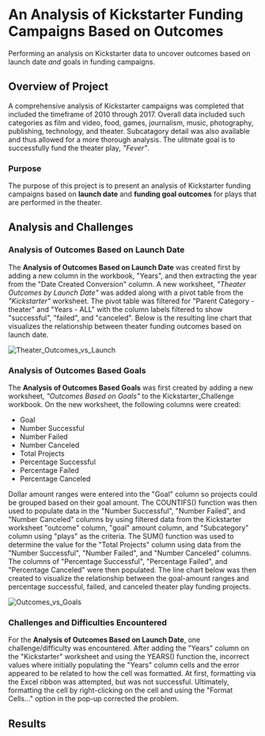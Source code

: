 # An Analysis of Kickstarter Funding Campaigns Based on Outcomes
Performing an analysis on Kickstarter data to uncover outcomes based on launch date *and* goals in funding campaigns.

## Overview of Project

A comprehensive analysis of Kickstarter campaigns was completed that included the timeframe of 2010 through 2017.  Overall data included such categories as film and video, food, games, journalism, music, photography, publishing, technology, and theater.  Subcatagory detail was also available and thus allowed for a more thorough analysis.  The ulitmate goal is to successfully fund the theater play, *"Fever"*.



### Purpose

The purpose of this project is to present an analysis of Kickstarter funding campaigns based on **launch date** and **funding goal outcomes** for plays that are performed in the theater.

## Analysis and Challenges



### Analysis of Outcomes Based on Launch Date

The **Analysis of Outcomes Based on Launch Date** was created first by adding a new column in the workbook, "Years", and then extracting the year from the "Date Created Conversion" column.  A new worksheet, *"Theater Outcomes by Launch Date"* was added along with a pivot table from the *"Kickstarter"* worksheet.  The pivot table was filtered for "Parent Category - theater" and "Years - ALL" with the column labels filtered to show "successful", "failed", and "canceled".  Below is the resulting line chart that visualizes the relationship between theater funding outcomes based on launch date.

![Theater_Outcomes_vs_Launch](https://user-images.githubusercontent.com/94148420/147168457-8d8e82f3-9e5d-45e3-8346-b086b99fd550.png)


### Analysis of Outcomes Based Goals

The **Analysis of Outcomes Based Goals** was first created by adding a new worksheet, *"Outcomes Based on Goals"* to the Kickstarter_Challenge workbook.  On the new worksheet, the following columns were created:

* Goal
* Number Successful
* Number Failed
* Number Canceled
* Total Projects
* Percentage Successful
* Percentage Failed
* Percentage Canceled

Dollar amount ranges were entered into the "Goal" column so projects could be grouped based on their goal amount.  The COUNTIFS() function was then used to populate data in the "Number Successful", "Number Failed", and "Number Canceled" columns by using filtered data from the Kickstarter worksheet "outcome" column, "goal" amount column, and "Subcategory" column using "plays" as the criteria.  The SUM() function was used to determine the value for the "Total Projects" column using data from the "Number Successful", "Number Failed", and "Number Canceled" columns.  The columns of "Percentage Successful", "Percentage Failed", and "Percentage Canceled" were then populated.  The line chart below was then created to visualize the relationship between the goal-amount ranges and percentage successful, failed, and canceled theater play funding projects.

![Outcomes_vs_Goals](https://user-images.githubusercontent.com/94148420/147176154-c024d5be-e50f-4db6-aa60-adffd7be2ef5.png)

        

### Challenges and Difficulties Encountered

For the **Analysis of Outcomes Based on Launch Date**, one challenge/difficulty was encountered.  After adding the "Years" column on the "Kickstarter" worksheet and using the YEARS() function the, incorrect values where initially populating the "Years" column cells and the error appeared to be related to how the cell was formatted.  At first, formatting via the Excel ribbon was attempted, but was not successful.  Ultimately, formatting the cell by right-clicking on the cell and using the "Format Cells..." option in the pop-up corrected the problem.

## Results
